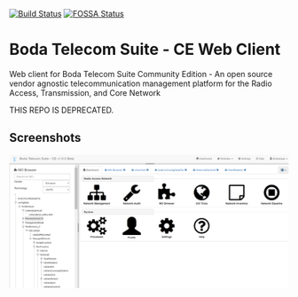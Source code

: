 [![Build Status](https://travis-ci.org/bodastage/bts-ce-web.svg?branch=master)](https://travis-ci.org/bodastage/bts-ce-web) 
[![FOSSA Status](https://app.fossa.io/api/projects/git%2Bgithub.com%2Fbodastage%2Fboda-huaweicfgsynparser.svg?type=shield)](https://app.fossa.io/projects/git%2Bgithub.com%2Fbodastage%2Fboda-huaweicfgsynparser?ref=badge_shield)

# Boda Telecom Suite - CE Web Client
Web client for Boda Telecom Suite Community Edition - An open source vendor agnostic telecommunication management platform for the Radio Access, Transmission, and Core Network

THIS REPO IS DEPRECATED.

## Screenshots

![BTS-CE](/screenshots/bts-ce-web-dashboard.png?raw=true "Dashboard")
